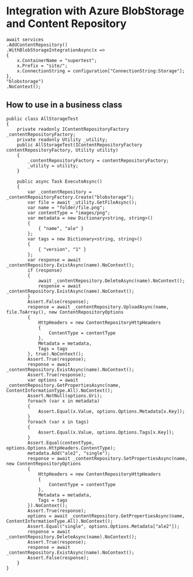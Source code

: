 # Integration with Azure BlobStorage and Content Repository

    await services
    .AddContentRepository()
    .WithBlobStorageIntegrationAsync(x =>
    {
        x.ContainerName = "supertest";
        x.Prefix = "site/";
        x.ConnectionString = configuration["ConnectionString:Storage"];
    },
    "blobstorage")
    .NoContext();

## How to use in a business class

    public class AllStorageTest
    {
        private readonly IContentRepositoryFactory _contentRepositoryFactory;
        private readonly Utility _utility;
        public AllStorageTest(IContentRepositoryFactory contentRepositoryFactory, Utility utility)
        {
            _contentRepositoryFactory = contentRepositoryFactory;
            _utility = utility;
        }
        
        public async Task ExecuteAsync()
        {
            var _contentRepository = _contentRepositoryFactory.Create("blobstorage");
            var file = await _utility.GetFileAsync();
            var name = "folder/file.png";
            var contentType = "images/png";
            var metadata = new Dictionary<string, string>()
            {
                { "name", "ale" }
            };
            var tags = new Dictionary<string, string>()
            {
                { "version", "1" }
            };
            var response = await _contentRepository.ExistAsync(name).NoContext();
            if (response)
            {
                await _contentRepository.DeleteAsync(name).NoContext();
                response = await _contentRepository.ExistAsync(name).NoContext();
            }
            Assert.False(response);
            response = await _contentRepository.UploadAsync(name, file.ToArray(), new ContentRepositoryOptions
            {
                HttpHeaders = new ContentRepositoryHttpHeaders
                {
                    ContentType = contentType
                },
                Metadata = metadata,
                Tags = tags
            }, true).NoContext();
            Assert.True(response);
            response = await _contentRepository.ExistAsync(name).NoContext();
            Assert.True(response);
            var options = await _contentRepository.GetPropertiesAsync(name, ContentInformationType.All).NoContext();
            Assert.NotNull(options.Uri);
            foreach (var x in metadata)
            {
                Assert.Equal(x.Value, options.Options.Metadata[x.Key]);
            }
            foreach (var x in tags)
            {
                Assert.Equal(x.Value, options.Options.Tags[x.Key]);
            }
            Assert.Equal(contentType, options.Options.HttpHeaders.ContentType);
            metadata.Add("ale2", "single");
            response = await _contentRepository.SetPropertiesAsync(name, new ContentRepositoryOptions
            {
                HttpHeaders = new ContentRepositoryHttpHeaders
                {
                    ContentType = contentType
                },
                Metadata = metadata,
                Tags = tags
            }).NoContext();
            Assert.True(response);
            options = await _contentRepository.GetPropertiesAsync(name, ContentInformationType.All).NoContext();
            Assert.Equal("single", options.Options.Metadata["ale2"]);
            response = await _contentRepository.DeleteAsync(name).NoContext();
            Assert.True(response);
            response = await _contentRepository.ExistAsync(name).NoContext();
            Assert.False(response);
        }
    }